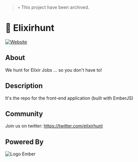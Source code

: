 > :skull: This project have been archived.

# :hamster: Elixirhunt

[![Website](https://s2.postimg.org/ubc6kb889/elixirhunt_desktop.png)](http://www.elixirhunt.com/)

## About
We hunt for Elixir Jobs ... so you don't have to!

## Description
It's the repo for the front-end application (built with EmberJS)

## Community
Join us on twitter: https://twitter.com/elixirhunt

## Powered By

![Logo Ember](https://s29.postimg.org/46obye1d3/ember-logo.png)

